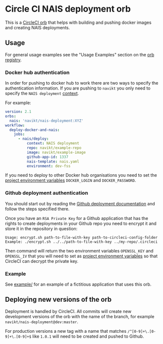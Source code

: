 # Circle CI NAIS deployment orb

This is a [CircleCI orb](https://circleci.com/orbs/) that helps with
building and pushing docker images and creating NAIS deployments.

## Usage

For general usage examples see the "Usage Examples" section on the [orb registry](https://circleci.com/orbs/registry/orb/navikt/nais-deployment).

### Docker hub authentication

In order for pushing to docker hub to work there are two ways to specify the authentication information.
If you are pushing to `navikt` you only need to specify the `NAIS deployment` [context](https://circleci.com/docs/2.0/contexts/).

For example:

``` yaml
version: 2.1
orbs:
  nais: 'navikt/nais-deployment:XYZ'
workflow:
  deploy-docker-and-nais:
    jobs:
      - nais/deploy:
          context: NAIS deployment
          repo: navikt/example-repo
          image: navikt/example-image
          github-app-id: 1337
          nais-template: nais.yaml
          environment: dev-fss

```

If you need to deploy to other Docker hub organisations you need to set the [project environment variables](https://circleci.com/docs/2.0/env-vars/#setting-an-environment-variable-in-a-project)
`DOCKER_LOGIN` and `DOCKER_PASSWORD`.

### Github deployment authentication

You should start out by reading the [Github deployment documentation](https://github.com/navikt/deployment) and follow the steps specified there.

Once you have an `RSA Private Key` for a Github application that has the rights to create deployments in your Github repo you need to encrypt it and store it in the repository in question:

``` shell
Usage: encrypt.sh path-to-file-with-key path-to-circleci-config-folder
Example: ./encrypt.sh ../../path-to-file-with-key ../my-repo/.circleci
```

Then command will return the two environment variables `OPENSSL_KEY` and `OPENSSL_IV` that you will need to set as [project environment variables](https://circleci.com/docs/2.0/env-vars/#setting-an-environment-variable-in-a-project)
so that CircleCI can decrypt the private key.

### Example

See [example/](example) for an example of a fictitious application that uses this orb.

## Deploying new versions of the orb

Deployment is handled by CircleCI. All commits will create new development versions of the orb with the name of the branch, for example `navikt/nais-deployment@dev:master`.

For production versions a new tag with a name that matches `/^[0-9]+\.[0-9]+\.[0-9]+$` like `1.0.1` will need to be created and pushed to Github.
